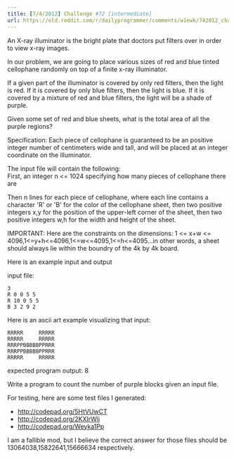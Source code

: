 ```yaml
---
title: [7/4/2012] Challenge #72 [intermediate]
url: https://old.reddit.com/r/dailyprogrammer/comments/w1ewk/742012_challenge_72_intermediate/
---
```


An X-ray illuminator is the bright plate that doctors put filters over in order to view x-ray images.

In our problem, we are going to place various sizes of red and blue tinted cellophane randomly on top of a finite x-ray illuminator.

If a given part of the illuminator is covered by only red filters, then the light is red.  If it is covered by only blue filters, then the light is blue.
If it is covered by a mixture of red and blue filters, the light will be a shade of purple.

Given some set of red and blue sheets, what is the total area of all the purple regions?

Specification: 
Each piece of cellophane is guaranteed to be an positive integer number of centimeters wide and tall, and will be placed at an integer coordinate
on the illuminator.  

The input file will contain the following:  
First, an integer n <= 1024 specifying how many pieces of cellophane there are

Then n lines for each piece of cellophane, where each line contains a character 'R' or 'B' for the color of the cellophane sheet, then two positive integers x,y for the position of the upper-left corner of the sheet, then two positive integers w,h for the width and height of the sheet.  

IMPORTANT: Here are the constraints on the dimensions:  1 <= x+w <= 4096,1<=y+h<=4096,1<=w<=4095,1<=h<=4095...in other words, a sheet should always lie within the boundry of the 4k by 4k board.

Here is an example input and output

input file:

	3
	R 0 0 5 5
	R 10 0 5 5
	B 3 2 9 2

	
Here is an ascii art example visualizing that input: 
    
	RRRRR     RRRRR
	RRRRR     RRRRR
	RRRPPBBBBBPPRRR
	RRRPPBBBBBPPRRR
	RRRRR     RRRRR
	
expected program output:
	8
	
Write a program to count the number of purple blocks given an input file.

For testing, here are some test files I generated: 

* http://codepad.org/5HtVUwCT
* http://codepad.org/2KXIrWlj
* http://codepad.org/Weyka1Pp

I am a fallible mod, but I believe the correct answer for those files should be 13064038,15822641,15666634 respectively.